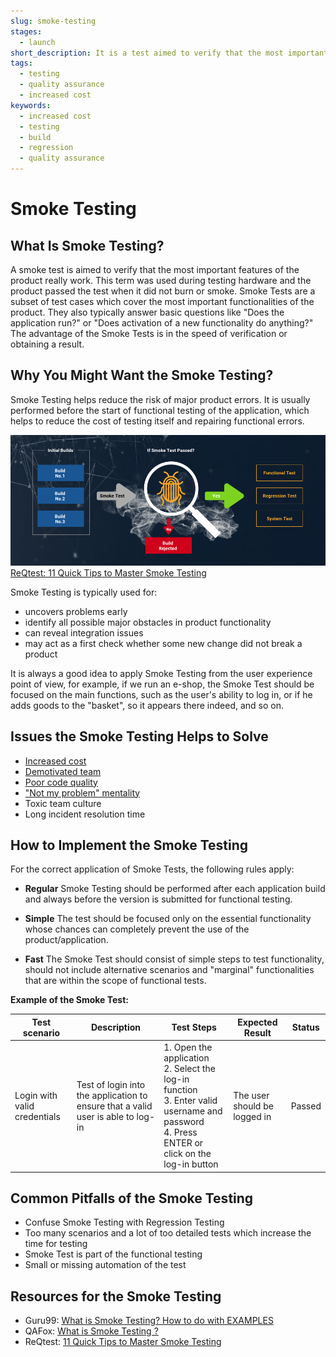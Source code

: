 ```yaml
---
slug: smoke-testing
stages:
  - launch
short_description: It is a test aimed to verify that the most important features of the product really work. This term was used during testing hardware and the product passed the test when it did not burn or smoke.
tags:
  - testing
  - quality assurance
  - increased cost
keywords:
  - increased cost
  - testing
  - build
  - regression
  - quality assurance
---
```


# Smoke Testing

## What Is Smoke Testing?

A smoke test is aimed to verify that the most important features of the product really work. This term was used during testing hardware and the product passed the test when it did not burn or smoke.
Smoke Tests are a subset of test cases which cover the most important functionalities of the product. They also typically answer basic questions like "Does the application run?" or "Does activation of a new functionality do anything?"
The advantage of the Smoke Tests is in the speed of verification or obtaining a result.

## Why You Might Want the Smoke Testing?

Smoke Testing helps reduce the risk of major product errors. It is usually performed before the start of functional testing of the application, which helps to reduce the cost of testing itself and repairing functional errors.

![Smoke Testing](/files/smoke_testing.jpg)
[ReQtest: 11 Quick Tips to Master Smoke Testing](https://reqtest.com/testing-blog/smoke-testing-2/)

Smoke Testing is typically used for:

- uncovers problems early
- identify all possible major obstacles in product functionality
- can reveal integration issues
- may act as a first check whether some new change did not break a product

It is always a good idea to apply Smoke Testing from the user experience point of view, for example, if we run an e-shop, the Smoke Test should be focused on the main functions, such as the user's ability to log in, or if he adds goods to the "basket", so it appears there indeed, and so on.

## Issues the Smoke Testing Helps to Solve

- [Increased cost](/issues/increased-cost)
- [Demotivated team](/issues/demotivated-team)
- [Poor code quality](/issues/poor-code-quality)
- ["Not my problem" mentality](/issues/not-my-problem-mentality)
- Toxic team culture
- Long incident resolution time

## How to Implement the Smoke Testing

For the correct application of Smoke Tests, the following rules apply:

- **Regular**
  Smoke Testing should be performed after each application build and always before the version is submitted for functional testing.

- **Simple**
  The test should be focused only on the essential functionality whose chances can completely prevent the use of the product/application.

- **Fast**
  The Smoke Test should consist of simple steps to test functionality, should not include alternative scenarios and "marginal" functionalities that are within the scope of functional tests.

**Example of the Smoke Test:**

| Test scenario                | Description                                                                      | Test Steps                                                                                                                                                | Expected Result              | Status |
| ---------------------------- | -------------------------------------------------------------------------------- | --------------------------------------------------------------------------------------------------------------------------------------------------------- | ---------------------------- | ------ |
| Login with valid credentials | Test of login into the application to ensure that a valid user is able to log-in | 1. Open the application<br /> 2. Select the log-in function<br /> 3. Enter valid username and password<br /> 4. Press ENTER or click on the log-in button | The user should be logged in | Passed |

## Common Pitfalls of the Smoke Testing

- Confuse Smoke Testing with Regression Testing
- Too many scenarios and a lot of too detailed tests which increase the time for testing
- Smoke Test is part of the functional testing
- Small or missing automation of the test

## Resources for the Smoke Testing

- Guru99: [What is Smoke Testing? How to do with EXAMPLES](https://www.guru99.com/smoke-testing.html)
- QAFox: [What is Smoke Testing ?](http://www.qafox.com/smoke-testing/)
- ReQtest: [11 Quick Tips to Master Smoke Testing](https://reqtest.com/testing-blog/smoke-testing-2/)
